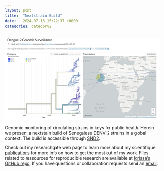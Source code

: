 ```yaml
---
layout: post
title:  "Nextstrain Build"
date:   2024-07-16 15:22:37 +0000
categories: category2
---
```


![My helpful screenshot](/assets/DENV2_Situation_Senegal_Serogenotype.png)

Genomic monitoring of circulating strains in keys for public health. Herein we present a nextstain build of Senegalese DENV-2 strains in a global context. The build is accessible through [SND2][nextstrain].

Check out my researchgate web page to learn more about my scientifique [publications][scientific-papers] for more info on how to get the most out of my work. Files  related to ressources for reproducible research are available at [Idrissa’s GitHub repo][IDaGhostWriter-gh]. If you have questions or collaboration requests send an [email][idrissa-mail].

[scientific-papers]: https://www.researchgate.net/profile/Idrissa-Dieng-2
[IDaGhostWriter-gh]:   https://github.com/IDaGhostWriter
[idrissa-mail]: mailto:idrissa.dieng@pasteur.sn
[nextstrain]: https://nextstrain.org/community/IDaGhostWriter/DENV-genomics/SND2
